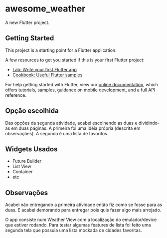# awesome_weather

A new Flutter project.

## Getting Started

This project is a starting point for a Flutter application.

A few resources to get you started if this is your first Flutter project:

- [Lab: Write your first Flutter app](https://flutter.dev/docs/get-started/codelab)
- [Cookbook: Useful Flutter samples](https://flutter.dev/docs/cookbook)

For help getting started with Flutter, view our
[online documentation](https://flutter.dev/docs), which offers tutorials,
samples, guidance on mobile development, and a full API reference.

## Opção escolhida
Das opções da segunda atividade, acabei escolhendo as duas e dividindo-as em duas páginas. A primeira foi uma idéia própria (descrita em observações). A segunda é uma lista de favoritos. 


## Widgets Usados
* Future Builder
* List View
* Container
* etc

## Observações
Acabei não entregando a primeira atividade então fiz como se fosse para as duas. E acabei demorando para entregar pois quis fazer algo mais arrojado.

O app consiste num Weather View com a localização do emulador/device que estiver rodando. Para testar algumas features de lista foi feito uma segunda tela que possuia uma lista mockada de cidades favoritas.
